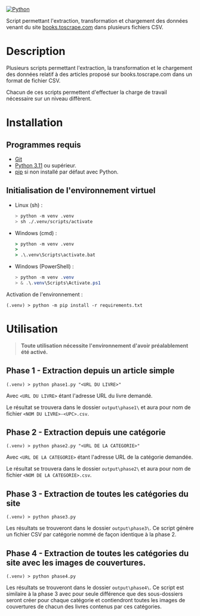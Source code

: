 [![Python](https://img.shields.io/badge/python-3.11-blue)](https://github.com/MeldSnake/oc_p1)

Script permettant l'extraction, transformation et chargement des données venant du site [books.toscrape.com](https://books.toscrape.com/) dans plusieurs fichiers CSV.

# __Description__

Plusieurs scripts permettant l'extraction, la transformation et le chargement des données relatif à des articles proposé sur books.toscrape.com dans un format de fichier CSV.

Chacun de ces scripts permettent d'effectuer la charge de travail nécessaire sur un niveau diffèrent.


# __Installation__

## Programmes requis
- [Git](https://git-scm.org/)
- [Python 3.11](https://www.python.org/downloads/) ou supérieur.
- [pip](https://docs.python.org/fr/3/library/ensurepip.html) si non installé par défaut avec Python.

## Initialisation de l'environnement virtuel

- Linux (sh) :
    ```bash
    > python -m venv .venv
    > sh ./.venv/scripts/activate
    ```
- Windows (cmd) :
    ```cmd
    > python -m venv .venv
    > 
    > .\.venv\Scripts\activate.bat
    ```
- Windows (PowerShell) :
    ```powershell
    > python -m venv .venv
    > & .\.venv\Scripts\Activate.ps1
    ```

Activation de l'environnement :
```shell
(.venv) > python -m pip install -r requirements.txt
```

# __Utilisation__

> **Toute utilisation nécessite l'environnement d'avoir préalablement été activé.**

## Phase 1 - Extraction depuis un article simple

```shell
(.venv) > python phase1.py "<URL DU LIVRE>"
```

Avec `<URL DU LIVRE>` étant l'adresse URL du livre demandé.

Le résultat se trouvera dans le dossier `output\phase1\` et aura pour nom de fichier `<NOM DU LIVRE>-<UPC>.csv`.

## Phase 2 - Extraction depuis une catégorie

```shell
(.venv) > python phase2.py "<URL DE LA CATEGORIE>"
```

Avec `<URL DE LA CATEGORIE>` étant l'adresse URL de la catégorie demandée.

Le résultat se trouvera dans le dossier `output\phase2\` et aura pour nom de fichier `<NOM DE LA CATEGORIE>.csv`.


## Phase 3 - Extraction de toutes les catégories du site

```shell
(.venv) > python phase3.py
```

Les résultats se trouveront dans le dossier `output\phase3\`. Ce script génère un fichier CSV par catégorie nommé de façon identique à la phase 2.

## Phase 4 - Extraction de toutes les catégories du site avec les images de couvertures.

```shell
(.venv) > python phase4.py
```

Les résultats se trouveront dans le dossier `output\phase4\`. Ce script est similaire à la phase 3 avec pour seule différence que des sous-dossiers seront créer pour chaque catégorie et contiendront toutes les images de couvertures de chacun des livres contenus par ces catégories.